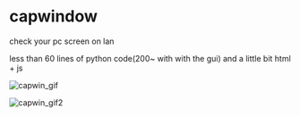 # capwindow
check your pc screen on lan

less than 60 lines of python code(200~ with with the gui) and a little bit html + js

![capwin_gif](https://github.com/humanova/capwindow/blob/master/media/capwin_gif.gif "capwindow_phone") 

![capwin_gif2](https://github.com/humanova/capwindow/blob/master/media/capwin_gui.gif "capwindow_gui") 
